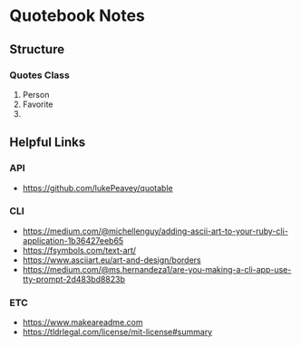 # Quotebook Notes

## Structure

### Quotes Class

1. Person
2. Favorite
3. 

## Helpful Links

### API
- https://github.com/lukePeavey/quotable

### CLI
- https://medium.com/@michellenguy/adding-ascii-art-to-your-ruby-cli-application-1b36427eeb65
- https://fsymbols.com/text-art/
- https://www.asciiart.eu/art-and-design/borders
- https://medium.com/@ms.hernandeza1/are-you-making-a-cli-app-use-tty-prompt-2d483bd8823b

### ETC
- https://www.makeareadme.com
- https://tldrlegal.com/license/mit-license#summary